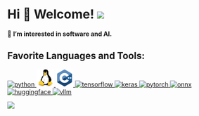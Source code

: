 # Hi 🎉 Welcome! <a href="https://blog.csdn.net/qq_32194791/?type=blog"><img src="https://img.shields.io/static/v1?label=Blog&message=CSDN&color=red"/></a>

👀 **I’m interested in software and AI.**

## Favorite Languages and Tools:
<a href="https://github.com/python" target="_blank"> <img src="https://avatars.githubusercontent.com/u/1525981?s=200&v=4" alt="python" width="40" height="40"/>
<a href="https://github.com/torvalds/linux" target="_blank"> <img src="https://raw.githubusercontent.com/devicons/devicon/master/icons/linux/linux-original.svg" alt="python" width="40" height="40"/> 
<a href="https://github.com/fffaraz/awesome-cpp" target="_blank"> <img src="https://raw.githubusercontent.com/github/explore/180320cffc25f4ed1bbdfd33d4db3a66eeeeb358/topics/cpp/cpp.png" alt="cplusplus" width="40" height="40"/> 
<a href="https://github.com/tensorflow/tensorflow" target="_blank"> <img src="https://avatars.githubusercontent.com/u/15658638?s=200&v=4" alt="tensorflow" width="40" height="40"/>
<a href="https://github.com/keras-team/keras" target="_blank"> <img src="https://avatars.githubusercontent.com/u/34455048?s=200&v=4" alt="keras" width="40" height="40"/>
<a href="https://github.com/pytorch/pytorch" target="_blank"> <img src="https://avatars.githubusercontent.com/u/21003710?s=200&v=4" alt="pytorch" width="40" height="40"/>
<a href="https://github.com/onnx/onnx" target="_blank"> <img src="https://avatars.githubusercontent.com/u/31675368?s=200&v=4" alt="onnx" width="40" height="40"/>
<a href="https://github.com/huggingface" target="_blank"> <img src="https://avatars.githubusercontent.com/u/25720743?s=200&v=4" alt="huggingface" width="40" height="40"/>
<a href="https://github.com/vllm-project/vllm" target="_blank"> <img src="https://avatars.githubusercontent.com/u/136984999?s=200&v=4" alt="vllm" width="40" height="40"/>
  
![](https://github-readme-stats.vercel.app/api?username=duanshengliu&show_icons=true&theme=dark&count_private=true)




